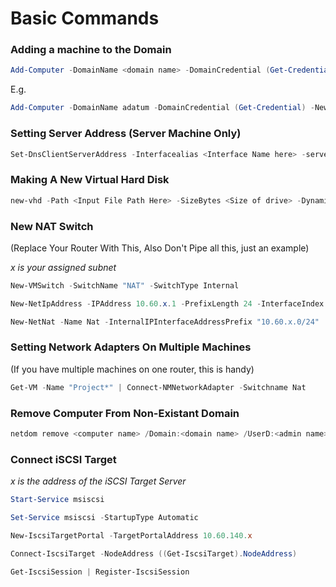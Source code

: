 # Basic Commands
### Adding a machine to the Domain
```PowerShell
Add-Computer -DomainName <domain name> -DomainCredential (Get-Credential) -NewName <name>
```

E.g.
```PowerShell
Add-Computer -DomainName adatum -DomainCredential (Get-Credential) -NewName WS01
```


### Setting Server Address (Server Machine Only)
```Powershell
Set-DnsClientServerAddress -Interfacealias <Interface Name here> -serveraddress <New IP Address Here>
```

### Making A New Virtual Hard Disk 
```Powershell
new-vhd -Path <Input File Path Here> -SizeBytes <Size of drive> -Dynamic <Can be Fixed, Differential>
```

### New NAT Switch

(Replace Your Router With This, Also Don't Pipe all this, just an example)

*x is your assigned subnet*

```Powershell
New-VMSwitch -SwitchName "NAT" -SwitchType Internal 

New-NetIpAddress -IPAddress 10.60.x.1 -PrefixLength 24 -InterfaceIndex ((Get-NetAdapter *NAT*).IfIndex) 

New-NetNat -Name Nat -InternalIPInterfaceAddressPrefix "10.60.x.0/24"
```
### Setting Network Adapters On Multiple Machines

(If you have multiple machines on one router, this is handy)

```Powershell
Get-VM -Name "Project*" | Connect-NMNetworkAdapter -Switchname Nat 
```

### Remove Computer From Non-Existant Domain

```Powershell
netdom remove <computer name> /Domain:<domain name> /UserD:<admin name> /PasswordD:* /Force
```

### Connect iSCSI Target

*x is the address of the iSCSI Target Server*

```Powershell
Start-Service msiscsi

Set-Service msiscsi -StartupType Automatic

New-IscsiTargetPortal -TargetPortalAddress 10.60.140.x

Connect-IscsiTarget -NodeAddress ((Get-IscsiTarget).NodeAddress)

Get-IscsiSession | Register-IscsiSession
```
